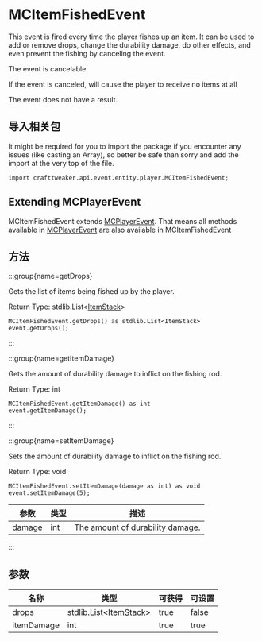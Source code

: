 # MCItemFishedEvent

This event is fired every time the player fishes up an item. It can be used to add or remove drops, change the durability damage, do other effects, and even prevent the fishing by canceling the event.

The event is cancelable.

If the event is canceled, will cause the player to receive no items at all

The event does not have a result.



## 导入相关包

It might be required for you to import the package if you encounter any issues (like casting an Array), so better be safe than sorry and add the import at the very top of the file.
```zenscript
import crafttweaker.api.event.entity.player.MCItemFishedEvent;
```


## Extending MCPlayerEvent

MCItemFishedEvent extends [MCPlayerEvent](/vanilla/api/event/entity/player/MCPlayerEvent). That means all methods available in [MCPlayerEvent](/vanilla/api/event/entity/player/MCPlayerEvent) are also available in MCItemFishedEvent

## 方法

:::group{name=getDrops}

Gets the list of items being fished up by the player.

Return Type: stdlib.List&lt;[ItemStack](/vanilla/api/item/ItemStack)&gt;

```zenscript
MCItemFishedEvent.getDrops() as stdlib.List<ItemStack>
event.getDrops();
```

:::

:::group{name=getItemDamage}

Gets the amount of durability damage to inflict on the fishing rod.

Return Type: int

```zenscript
MCItemFishedEvent.getItemDamage() as int
event.getItemDamage();
```

:::

:::group{name=setItemDamage}

Sets the amount of durability damage to inflict on the fishing rod.

Return Type: void

```zenscript
MCItemFishedEvent.setItemDamage(damage as int) as void
event.setItemDamage(5);
```

| 参数     | 类型  | 描述                               |
| ------ | --- | -------------------------------- |
| damage | int | The amount of durability damage. |


:::


## 参数

| 名称         | 类型                                                                      | 可获得  | 可设置   |
| ---------- | ----------------------------------------------------------------------- | ---- | ----- |
| drops      | stdlib.List&lt;[ItemStack](/vanilla/api/item/ItemStack)&gt; | true | false |
| itemDamage | int                                                                     | true | true  |

